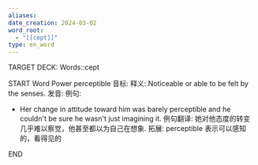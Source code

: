 ```yaml
---
aliases: 
date_creation: 2024-03-02
word_root:
  - "[[cept]]"
type: en_word
---
```

TARGET DECK: Words::cept

START
Word Power
perceptible
音标: 
释义:
Noticeable or able to be felt by the senses.
发音:
例句:
- Her change in attitude toward him was barely perceptible and he couldn't be sure he wasn't just imagining it.
例句翻译:
她对他态度的转变几乎难以察觉，他甚至都以为自己在想象.
拓展:
perceptible 表示可以感知的，看得见的
<!--ID: 1709366442612-->
END